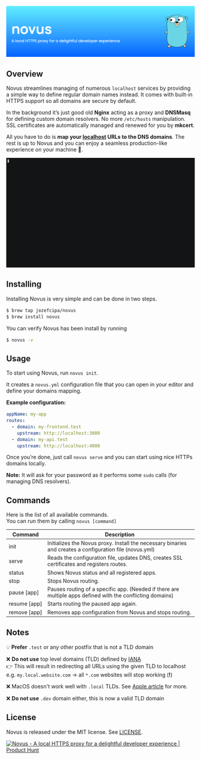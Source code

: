 <p align="center">
  <img src="./assets/banner.png">
</p>

## Overview

Novus streamlines managing of numerous `localhost` services by providing a simple way to define regular domain names instead. It comes with built-in HTTPS support so all domains are secure by default.

In the background it’s just good old **Nginx** acting as a proxy and **DNSMasq** for defining custom domain resolvers. No more `/etc/hosts` manipulation. SSL certificates are automatically managed and renewed for you by **mkcert**.

All you have to do is **map your [localhost](http://localhost) URLs to the DNS domains**. The rest is up to Novus and you can enjoy a seamless production-like experience on your machine 💯.

<p align="center">
  <img src="./assets/novus.gif">
</p>

## Installing

Installing Novus is very simple and can be done in two steps.

```bash
$ brew tap jozefcipa/novus
$ brew install novus
```

You can verify Novus has been install by running

```bash
$ novus -v
```

## Usage

To start using Novus, run `novus init`.

It creates a `novus.yml` configuration file that you can open in your editor and define your domains mapping.

**Example configuration:**

```yaml
appName: my-app
routes:
  - domain: my-frontend.test
    upstream: http://localhost:3000
  - domain: my-api.test
    upstream: http://localhost:4000
```

Once you’re done, just call `novus serve` and you can start using nice HTTPs domains locally.

**Note:** It will ask for your password as it performs some `sudo` calls (for managing DNS resolvers).

## Commands

Here is the list of all available commands.<br/>
You can run them by calling `novus [command]`

| Command | Description |
| ------- | ----------- |
| init | Initializes the Novus proxy. Install the necessary binaries and creates a configuration file (novus.yml) |
| serve | Reads the configuration file, updates DNS, creates SSL certificates and registers routes. |
| status | Shows Novus status and all registered apps. |
| stop | Stops Novus routing. |
| pause&nbsp;[app] | Pauses routing of a specific app. (Needed if there are multiple apps defined with the conflicting domains) |
| resume&nbsp;[app] | Starts routing the paused app again. |
| remove&nbsp;[app] | Removes app configuration from Novus and stops routing. |

## Notes

💡 **Prefer** `.test` or any other postfix that is not a TLD domain

❌ **Do not use** top level domains (TLD) defined by [IANA](https://www.iana.org/domains/root/db) <br/>
👉 This will result in redirecting all URLs using the given TLD to localhost
    e.g. `my.local.website.com` -> all `*.com` websites will stop working (**!**)

❌ MacOS doesn't work well with `.local` TLDs. See [Apple article](https://support.apple.com/en-us/101471) for more.

❌  **Do not use** `.dev` domain either, this is now a valid TLD domain

## **License**

Novus is released under the MIT license. See [LICENSE](./LICENSE).

<a href="https://www.producthunt.com/posts/novus-4?embed=true&utm_source=badge-featured&utm_medium=badge&utm_souce=badge-novus&#0045;4" target="_blank"><img src="https://api.producthunt.com/widgets/embed-image/v1/featured.svg?post_id=474345&theme=light" alt="Novus - A&#0032;local&#0032;HTTPS&#0032;proxy&#0032;for&#0032;a&#0032;delightful&#0032;developer&#0032;experience | Product Hunt" style="width: 250px; height: 54px;" width="250" height="54" /></a>

